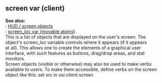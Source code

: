## screen var (client)    
**See also:**    
:   [HUD / screen objects](/%7Bnotes%7D/HUD)    
:   [screen_loc var (movable atoms)](/atom/movable/var/screen_loc)    
This is a list of objects that are displayed on the user\'s screen. The    
object\'s screen_loc variable controls where it appears (if it appears    
at all). This allows one to create the elements of a graphical user    
interface, with such features as buttons, drag/drop areas, and stat    
monitors.    
Screen objects (visible or otherwise) may also be used to make verbs    
available to users. To make them accessible, define verbs on the screen    
object like this: set src in usr.client.screen  